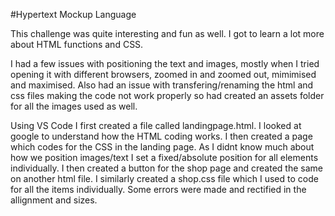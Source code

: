 #Hypertext Mockup Language

This challenge was quite interesting and fun as well. I got to learn a lot more about HTML functions and CSS. 

I had a few issues with positioning the text and images, mostly when I tried opening it with different browsers, zoomed in and zoomed out, mimimised and maximised. Also had an issue with transfering/renaming the html and css files making the code not work properly so had created an assets folder for all the images used as well.

Using VS Code I first created a file called landingpage.html. I looked at google to understand how the HTML coding works. I then created a page which codes for the CSS in the landing page. As I didnt know much about how we position images/text I set a fixed/absolute position for all elements individually. I then created a button for the shop page and created the same on another html file. I similarly created a shop.css file which I used to code for all the items individually. Some errors were made and rectified in the allignment and sizes. 
